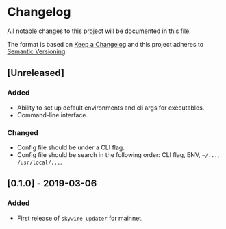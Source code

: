 # Changelog
All notable changes to this project will be documented in this file.

The format is based on [Keep a Changelog](http://keepachangelog.com/en/1.0.0/)
and this project adheres to [Semantic Versioning](http://semver.org/spec/v2.0.0.html).

## [Unreleased]

### Added
- Ability to set up default environments and cli args for executables.
- Command-line interface.

### Changed
- Config file should be under a CLI flag.
- Config file should be search in the following order: CLI flag, ENV, `~/...`, `/usr/local/...`.

## [0.1.0] - 2019-03-06

### Added

- First release of `skywire-updater` for mainnet.

